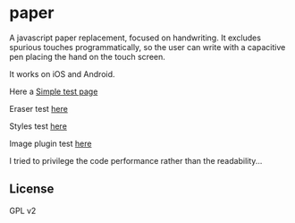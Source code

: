paper
=====

A javascript paper replacement, focused on handwriting.
It excludes spurious touches programmatically, so the user can write with a capacitive pen placing the hand
on the touch screen.

It works on iOS and Android.

Here a [Simple test page](http://www.nicolarizzo.com/projects/paper/tests/simple/index.html)

Eraser test [here](http://www.nicolarizzo.com/projects/paper/tests/eraser/index.html)

Styles test [here](http://www.nicolarizzo.com/projects/paper/tests/styles/index.html)

Image plugin test [here](http://www.nicolarizzo.com/projects/paper/tests/image/index.html)


I tried to privilege the code performance rather than the readability...

License
-------
GPL v2